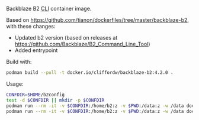 Backblaze B2 [CLI](https://www.backblaze.com/b2/docs/quick_command_line.html) container image.

Based on <https://github.com/tianon/dockerfiles/tree/master/backblaze-b2>, with these changes:

- Updated b2 version (based on releases at <https://github.com/Backblaze/B2_Command_Line_Tool>)
- Added entrypoint

Build with:

```sh
podman build --pull -t docker.io/cliffordw/backblaze-b2:4.2.0 .
```

Usage:

```sh
CONFDIR=$HOME/b2config
test -d $CONFDIR || mkdir -p $CONFDIR
podman run --rm -it -v $CONFDIR:/home/b2:z -v $PWD:/data:z -w /data docker.io/cliffordw/backblaze-b2:4.2.0 account authorize
podman run --rm -it -v $CONFDIR:/home/b2:z -v $PWD:/data:z -w /data docker.io/cliffordw/backblaze-b2:4.2.0 <command>
```
